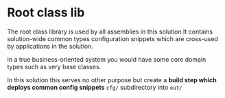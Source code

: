 ﻿# Root class lib

The root class library is used by all assemblies in this solution
It contains solution-wide common types configuration snippets which are 
cross-used by applications in the solution.

In a true business-oriented system you would have some core domain types
such as very base classes.

In this solution this serves no other purpose but create a **build 
step which deploys common config snippets** `cfg/` subdirectory into `out/`